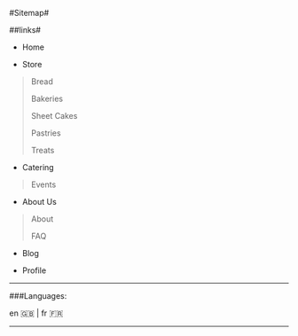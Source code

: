 #Sitemap#

##links#

- Home

- Store
> Bread
> 
> Bakeries
>
> Sheet Cakes
>
> Pastries
>
> Treats

- Catering
> Events

- About Us
> About
>
> FAQ

- Blog

- Profile

---

###Languages:

en :uk: | fr :fr:

---
